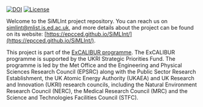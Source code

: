 [![DOI](https://zenodo.org/badge/DOI/10.5281/zenodo.11219582.svg)](https://doi.org/10.5281/zenodo.11219582) [![License](https://img.shields.io/badge/License-Apache_2.0-blue.svg)](https://opensource.org/licenses/Apache-2.0)

Welcome to the SiMLInt project repository. You can reach us on simlint@mlist.is.ed.ac.uk, and more details about the project can be found on its website: [https://epcced.github.io/SiMLInt/](https://epcced.github.io/SiMLInt/).

This project is part of the [ExCALIBUR programme](https://excalibur.ac.uk/). The ExCALIBUR programme is supported by the UKRI Strategic Priorities Fund. 
The programme is led by the Met Office and the Engineering and Physical Sciences Research Council (EPSRC) along with the Public Sector Research Establishment, the UK Atomic Energy Authority (UKAEA) and UK Research and Innovation (UKRI) research councils, including the Natural Environment Research Council (NERC), the Medical Research Council (MRC) and the Science and Technologies Facilities Council (STFC).

